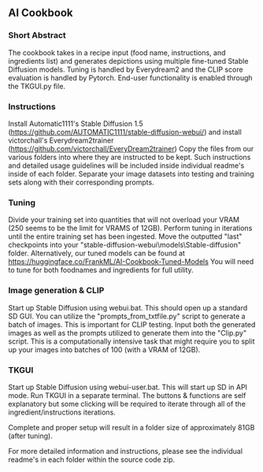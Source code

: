 ## AI Cookbook
### Short Abstract
The cookbook takes in a recipe input (food name, instructions, and ingredients list) and generates depictions using multiple fine-tuned Stable Diffusion models.
Tuning is handled by Everydream2 and the CLIP score evaluation is handled by Pytorch. End-user functionality is enabled through the TKGUI.py file.

### Instructions
Install Automatic1111's Stable Diffusion 1.5 (https://github.com/AUTOMATIC1111/stable-diffusion-webui/) and install victorchall's Everydream2trainer (https://github.com/victorchall/EveryDream2trainer)
Copy the files from our various folders into where they are instructed to be kept. Such instructions and detailed usage guidelines will be included inside individual readme's inside of each folder.
Separate your image datasets into testing and training sets along with their corresponding prompts. 

### Tuning
Divide your training set into quantities that will not overload your VRAM (250 seems to be the limit for VRAMS of 12GB).
Perform tuning in iterations until the entire training set has been ingested.
Move the outputted "last" checkpoints into your "stable-diffusion-webui\models\Stable-diffusion" folder.
Alternatively, our tuned models can be found at https://huggingface.co/FrankML/AI-Cookbook-Tuned-Models
You will need to tune for both foodnames and ingredients for full utility.

### Image generation & CLIP
Start up Stable Diffusion using webui.bat. This should open up a standard SD GUI.
You can utilize the "prompts_from_txtfile.py" script to generate a batch of images. This is important for CLIP testing.
Input both the generated images as well as the prompts utilized to generate them into the "Clip.py" script. 
This is a computationally intensive task that might require you to split up your images into batches of 100 (with a VRAM of 12GB).

### TKGUI
Start up Stable Diffusion using webui-user.bat. This will start up SD in API mode.
Run TKGUI in a separate terminal.
The buttons & functions are self explanatory but some clicking will be required to iterate through all of the ingredient/instructions iterations.

Complete and proper setup will result in a folder size of approximately 81GB (after tuning).

For more detailed information and instructions, please see the individual readme's in each folder within the source code zip.

